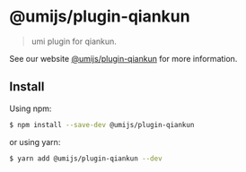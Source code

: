 # @umijs/plugin-qiankun

> umi plugin for qiankun.

See our website [@umijs/plugin-qiankun](https://umijs.org/plugins/plugin-qiankun) for more information.

## Install

Using npm:

```bash
$ npm install --save-dev @umijs/plugin-qiankun
```

or using yarn:

```bash
$ yarn add @umijs/plugin-qiankun --dev
```

